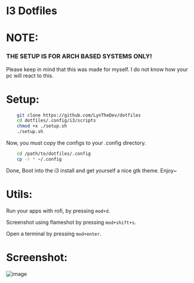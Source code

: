 # I3 Dotfiles

# NOTE:
### THE SETUP IS FOR ARCH BASED SYSTEMS ONLY!
Please keep in mind that this was made for myself. I do not know how your pc will react to this.

# Setup:
```bash
    git clone https://github.com/LynTheDev/dotfiles
    cd dotfiles/.config/i3/scripts
    chmod +x ./setup.sh
    ./setup.sh
```
Now, you must copy the configs to your .config directory.

```bash
    cd /path/to/dotfiles/.config
    cp -r * ~/.config
```

Done, Boot into the i3 install and get yourself a nice gtk theme.
Enjoy~

# Utils:
Run your apps with rofi, by pressing `mod+d`.

Screenshot using flameshot by pressing `mod+shift+s`.

Open a terminal by pressing `mod+enter`.

# Screenshot:

![image](https://github.com/LynTheDev/dotfiles/assets/98173891/bcccd5f5-e848-4278-8c6b-c4f9b5ef2174)
